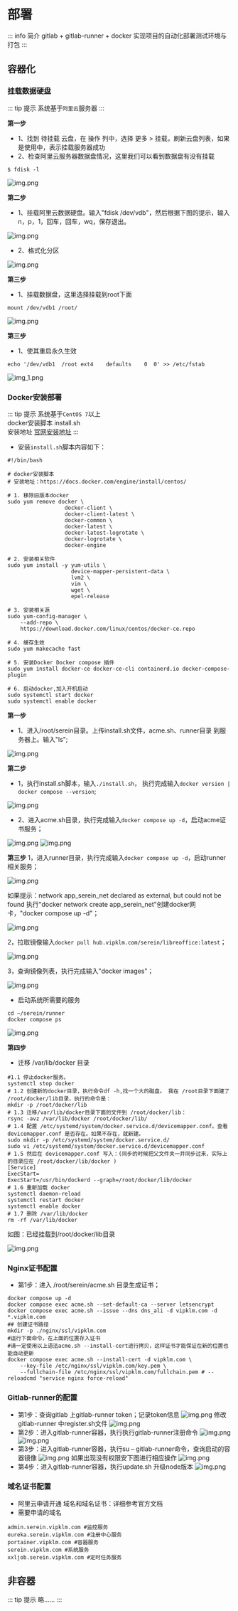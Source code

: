 # 部署

::: info 简介
gitlab + gitlab-runner + docker 实现项目的自动化部署测试环境与打包
:::

## 容器化

### 挂载数据硬盘

::: tip 提示
系统基于`阿里云`服务器
:::

__第一步__
- 1、找到 待挂载 云盘，在 操作 列中，选择 更多 > 挂载，刷新云盘列表，如果是使用中，表示挂载服务器成功
- 2、检查阿里云服务器数据盘情况，这里我们可以看到数据盘有没有挂载
```shell
$ fdisk -l
```
![img.png](/back/images/deploy-002.png)

__第二步__
- 1、挂载阿里云数据硬盘。输入"fdisk /dev/vdb"，然后根据下图的提示，输入n，p，1，回车，回车，wq，保存退出。

![img.png](/back/images/deploy-003.png)

- 2、格式化分区

![img.png](/back/images/deploy-004.png)


__第三步__
- 1、挂载数据盘，这里选择挂载到root下面
```shell
mount /dev/vdb1 /root/
```

![img.png](/back/images/deploy-005.png)

__第三步__
- 1、使其重启永久生效
```shell
echo '/dev/vdb1  /root ext4    defaults    0  0' >> /etc/fstab
```
![img_1.png](/back/images/deploy-006.png)


### Docker安装部署

::: tip 提示
系统基于`CentOS 7`以上 <br />
docker安装脚本 install.sh  <br />
安装地址 [官网安装地址](https://docs.docker.com/engine/install/centos/)
:::

- 安装`install.sh`脚本内容如下：
```shell
#!/bin/bash

# docker安装脚本
# 安装地址：https://docs.docker.com/engine/install/centos/

# 1. 移除旧版本docker
sudo yum remove docker \
                  docker-client \
                  docker-client-latest \
                  docker-common \
                  docker-latest \
                  docker-latest-logrotate \
                  docker-logrotate \
                  docker-engine

# 2. 安装相关软件
sudo yum install -y yum-utils \
                    device-mapper-persistent-data \
                    lvm2 \
                    vim \
                    wget \
                    epel-release

# 3. 安装相关源
sudo yum-config-manager \
    --add-repo \
    https://download.docker.com/linux/centos/docker-ce.repo

# 4. 缓存生效
sudo yum makecache fast

# 5. 安装Docker Docker compose 插件
sudo yum install docker-ce docker-ce-cli containerd.io docker-compose-plugin

# 6. 启动docker,加入开机启动
sudo systemctl start docker
sudo systemctl enable docker
```
__第一步__
- 1、进入/root/serein目录。上传install.sh文件，acme.sh、runner目录 到服务器上。输入"ls";

![img.png](/back/images/deploy-007.png)

__第二步__
- 1，执行install.sh脚本，输入`./install.sh`， 执行完成输入`docker version | docker compose --version`;

![img.png](/back/images/deploy-008.png)

- 2、进入acme.sh目录，执行完成输入`docker compose up -d`，启动acme证书服务；

![img.png](/back/images/deploy-009.png)
![img.png](/back/images/deploy-010.png)

__第三步__
1，进入runner目录，执行完成输入`docker compose up -d`，启动runner 相关服务；

![img.png](/back/images/deploy-011.png)

如果提示：network app_serein_net declared as external, but could not be found
执行"docker network create app_serein_net"创建docker网卡，"docker compose up -d"；

![img.png](/back/images/deploy-012.png)

2，拉取镜像输入`docker pull hub.vipklm.com/serein/libreoffice:latest`；

![img.png](/back/images/deploy-013.png)

3，查询镜像列表，执行完成输入"docker images"；

![img.png](/back/images/deploy-014.png)

- 启动系统所需要的服务

```shell
cd ~/serein/runner
docker compose ps
```

![img.png](/back/images/deploy-015.png)

__第四步__
- 迁移 /var/lib/docker 目录
```shell
#1.1 停止docker服务。
systemctl stop docker
# 1.2 创建新的docker目录，执行命令df -h,找一个大的磁盘。 我在 /root目录下面建了 /root/docker/lib目录，执行的命令是：
mkdir -p /root/docker/lib
# 1.3 迁移/var/lib/docker目录下面的文件到 /root/docker/lib：
rsync -avz /var/lib/docker /root/docker/lib/
# 1.4 配置 /etc/systemd/system/docker.service.d/devicemapper.conf。查看 devicemapper.conf 是否存在。如果不存在，就新建。
sudo mkdir -p /etc/systemd/system/docker.service.d/
sudo vi /etc/systemd/system/docker.service.d/devicemapper.conf
# 1.5 然后在 devicemapper.conf 写入：(同步的时候把父文件夹一并同步过来，实际上的目录应在 /root/docker/lib/docker )
[Service]
ExecStart=
ExecStart=/usr/bin/dockerd --graph=/root/docker/lib/docker
# 1.6 重新加载 docker
systemctl daemon-reload
systemctl restart docker
systemctl enable docker
# 1.7 删除 /var/lib/docker
rm -rf /var/lib/docker
```

如图：已经挂载到/root/docker/lib目录

![img.png](/back/images/deploy-015.png)


### Nginx证书配置

- 第1步：进入 /root/serein/acme.sh 目录生成证书；
```shell
docker compose up -d
docker compose exec acme.sh --set-default-ca --server letsencrypt
docker compose exec acme.sh --issue --dns dns_ali -d vipklm.com -d *.vipklm.com
## 创建证书路径
mkdir -p ./nginx/ssl/vipklm.com
#运行下面命令，在上面的位置存入证书
#请一定使用以上语法acme.sh --install-cert进行拷贝，这样证书才能保证在新的位置也能自动更新
docker compose exec acme.sh --install-cert -d vipklm.com \
    --key-file /etc/nginx/ssl/vipklm.com/key.pem \
    --fullchain-file /etc/nginx/ssl/vipklm.com/fullchain.pem # --reloadcmd "service nginx force-reload"
```

### Gitlab-runner的配置
- 第1步：查询gitlab 上gitlab-runner token；记录token信息
  ![img.png](/back/images/deploy-016.png)
  修改gitlab-runner 中register.sh文件
  ![img.png](/back/images/deploy-017.png)
- 第2步：进入gitlab-runner容器，执行执行gitlab-runner注册命令
  ![img.png](/back/images/deploy-018.png)
  ![img.png](/back/images/deploy-019.png)
- 第3步：进入gitlab-runner容器，执行su – gitlab-runner命令，查询启动的容器镜像
  ![img.png](/back/images/deploy-020.png)
  如果出现没有权限安下图进行相应操作
  ![img.png](/back/images/deploy-021.png)
- 第4步：进入gitlab-runner容器，执行update.sh 升级node版本
  ![img.png](/back/images/deploy-022.png)

### 域名证书配置

- 阿里云申请开通 域名和域名证书：详细参考官方文档
- 需要申请的域名

```text
admin.serein.vipklm.com #监控服务
eureka.serein.vipklm.com #注册中心服务
portainer.vipklm.com #容器服务
serein.vipklm.com #系统服务
xxljob.serein.vipklm.com #定时任务服务
```

## 非容器

::: tip 提示
略......
:::